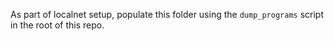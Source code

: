 As part of localnet setup, populate this folder
using the `dump_programs` script in the root of this repo.
